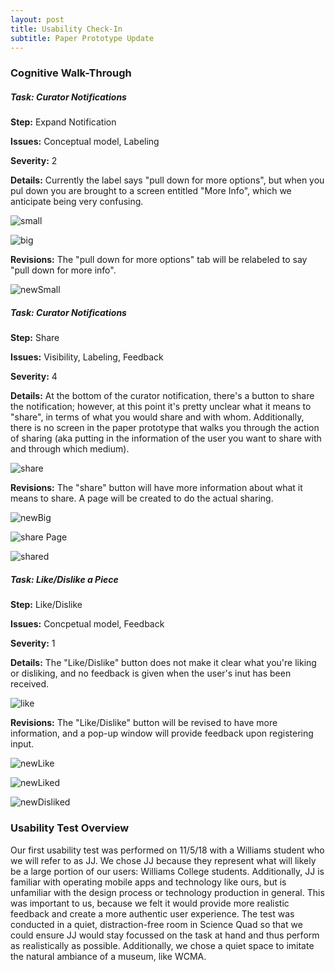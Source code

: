 ```yaml
---
layout: post
title: Usability Check-In
subtitle: Paper Prototype Update
---
```


### Cognitive Walk-Through

##### Task: Curator Notifications

__Step:__ Expand Notification

__Issues:__ Conceptual model, Labeling

__Severity:__ 2

__Details:__ Currently the label says "pull down for more options", but when you pul down you are brought to a screen entitled "More Info", which we anticipate being very confusing.

![small](/img/paper9.JPG)

![big](/img/paper10.JPG)

__Revisions:__ The "pull down for more options" tab will be relabeled to say "pull down for more info".

![newSmall](/img/usabilitySmallFact.JPG)


##### Task: Curator Notifications

__Step:__ Share

__Issues:__ Visibility, Labeling, Feedback

__Severity:__ 4

__Details:__ At the bottom of the curator notification, there's a button to share the notification; however, at this point it's pretty unclear what it means to "share", in terms of what you would share and with whom. Additionally, there is no screen in the paper prototype that walks you through the action of sharing (aka putting in the information of the user you want to share with and through which medium).

![share](/img/paper10.JPG)

__Revisions:__ The "share" button will have more information about what it means to share. A page will be created to do the actual sharing.

![newBig](/img/usabilityBigFact.JPG)

![share Page](/img/usabilityShare.JPG)

![shared](/img/usabilityShared.JPG)


##### Task: Like/Dislike a Piece

__Step:__ Like/Dislike

__Issues:__ Concpetual model, Feedback

__Severity:__ 1

__Details:__ The "Like/Dislike" button does not make it clear what you're liking or disliking, and no feedback is given when the user's inut has been received.

![like](/img/paper12.JPG)

__Revisions:__ The "Like/Dislike" button will be revised to have more information, and a pop-up window will provide feedback upon registering input.

![newLike](/img/usabilityLiking.JPG)

![newLiked](/img/usabilityLiked.JPG)

![newDisliked](/img/usabilityDisliked.JPG)




### Usability Test Overview
Our first usability test was performed on 11/5/18 with a Williams student who we will refer to as JJ. We chose JJ because they represent what will likely be a large portion of our users: Williams College students. Additionally, JJ is familiar with operating mobile apps and technology like ours, but is unfamiliar with the design process or technology production in general. This was important to us, because we felt it would provide more realistic feedback and create a more authentic user experience. The test was conducted in a quiet, distraction-free room in Science Quad so that we could ensure JJ would stay focussed on the task at hand and thus perform as realistically as possible. Additionally, we chose a quiet space to imitate the natural ambiance of a museum, like WCMA.



